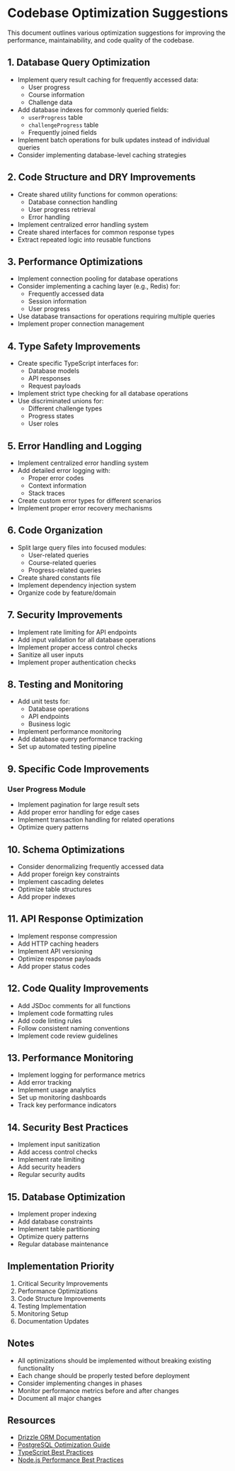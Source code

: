 # Codebase Optimization Suggestions

This document outlines various optimization suggestions for improving the performance, maintainability, and code quality of the codebase.

## 1. Database Query Optimization

- Implement query result caching for frequently accessed data:
  - User progress
  - Course information
  - Challenge data
- Add database indexes for commonly queried fields:
  - `userProgress` table
  - `challengeProgress` table
  - Frequently joined fields
- Implement batch operations for bulk updates instead of individual queries
- Consider implementing database-level caching strategies

## 2. Code Structure and DRY Improvements

- Create shared utility functions for common operations:
  - Database connection handling
  - User progress retrieval
  - Error handling
- Implement centralized error handling system
- Create shared interfaces for common response types
- Extract repeated logic into reusable functions

## 3. Performance Optimizations

- Implement connection pooling for database operations
- Consider implementing a caching layer (e.g., Redis) for:
  - Frequently accessed data
  - Session information
  - User progress
- Use database transactions for operations requiring multiple queries
- Implement proper connection management

## 4. Type Safety Improvements

- Create specific TypeScript interfaces for:
  - Database models
  - API responses
  - Request payloads
- Implement strict type checking for all database operations
- Use discriminated unions for:
  - Different challenge types
  - Progress states
  - User roles

## 5. Error Handling and Logging

- Implement centralized error handling system
- Add detailed error logging with:
  - Proper error codes
  - Context information
  - Stack traces
- Create custom error types for different scenarios
- Implement proper error recovery mechanisms

## 6. Code Organization

- Split large query files into focused modules:
  - User-related queries
  - Course-related queries
  - Progress-related queries
- Create shared constants file
- Implement dependency injection system
- Organize code by feature/domain

## 7. Security Improvements

- Implement rate limiting for API endpoints
- Add input validation for all database operations
- Implement proper access control checks
- Sanitize all user inputs
- Implement proper authentication checks

## 8. Testing and Monitoring

- Add unit tests for:
  - Database operations
  - API endpoints
  - Business logic
- Implement performance monitoring
- Add database query performance tracking
- Set up automated testing pipeline

## 9. Specific Code Improvements

### User Progress Module

- Implement pagination for large result sets
- Add proper error handling for edge cases
- Implement transaction handling for related operations
- Optimize query patterns

## 10. Schema Optimizations

- Consider denormalizing frequently accessed data
- Add proper foreign key constraints
- Implement cascading deletes
- Optimize table structures
- Add proper indexes

## 11. API Response Optimization

- Implement response compression
- Add HTTP caching headers
- Implement API versioning
- Optimize response payloads
- Add proper status codes

## 12. Code Quality Improvements

- Add JSDoc comments for all functions
- Implement code formatting rules
- Add code linting rules
- Follow consistent naming conventions
- Implement code review guidelines

## 13. Performance Monitoring

- Implement logging for performance metrics
- Add error tracking
- Implement usage analytics
- Set up monitoring dashboards
- Track key performance indicators

## 14. Security Best Practices

- Implement input sanitization
- Add access control checks
- Implement rate limiting
- Add security headers
- Regular security audits

## 15. Database Optimization

- Implement proper indexing
- Add database constraints
- Implement table partitioning
- Optimize query patterns
- Regular database maintenance

## Implementation Priority

1. Critical Security Improvements
2. Performance Optimizations
3. Code Structure Improvements
4. Testing Implementation
5. Monitoring Setup
6. Documentation Updates

## Notes

- All optimizations should be implemented without breaking existing functionality
- Each change should be properly tested before deployment
- Consider implementing changes in phases
- Monitor performance metrics before and after changes
- Document all major changes

## Resources

- [Drizzle ORM Documentation](https://orm.drizzle.team/)
- [PostgreSQL Optimization Guide](https://www.postgresql.org/docs/current/performance-tips.html)
- [TypeScript Best Practices](https://www.typescriptlang.org/docs/handbook/declaration-files/by-example.html)
- [Node.js Performance Best Practices](https://nodejs.org/en/docs/guides/performance-best-practices/)
